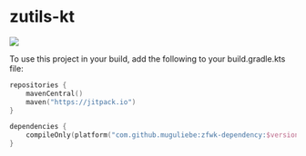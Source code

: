 # zutils-kt

[![](https://jitpack.io/v/muguliebe/zfwk-utils.svg)](https://jitpack.io/#muguliebe/zfwk-utils)


To use this project in your build, add the following to your build.gradle.kts file:

```kotlin
repositories {
    mavenCentral()
    maven("https://jitpack.io")
}

dependencies {
    compileOnly(platform("com.github.muguliebe:zfwk-dependency:$version"))
}

